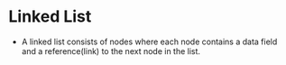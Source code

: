 # Linked List

- A linked list consists of nodes where each node contains a data field and a reference(link) to the next node in the list.
